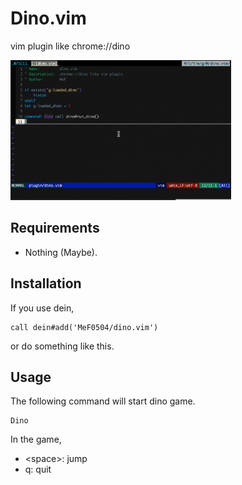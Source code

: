 # Dino.vim

vim plugin like chrome://dino

<img src=images/dino.gif width="70%">

## Requirements

- Nothing (Maybe).

## Installation

If you use dein,
```vim
call dein#add('MeF0504/dino.vim')
```
or do something like this.

## Usage

The following command will start dino game.
```vim
Dino
```
In the game,

- \<space>: jump
- q: quit


